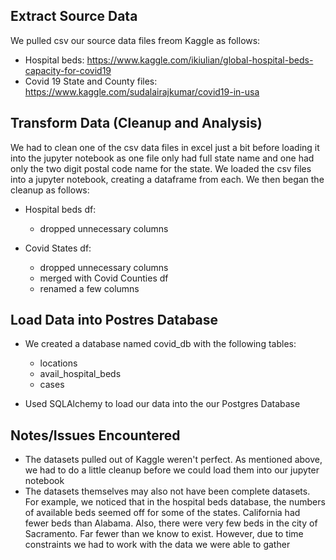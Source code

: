 ## Extract Source Data

We pulled csv our source data files freom Kaggle as follows:

* Hospital beds: https://www.kaggle.com/ikiulian/global-hospital-beds-capacity-for-covid19
* Covid 19 State and County files: https://www.kaggle.com/sudalairajkumar/covid19-in-usa

## Transform Data (Cleanup and Analysis)

We had to clean one of the csv data files in excel just a bit before loading it into the jupyter notebook as one file only had full state name and one had only the two digit postal code name for the state. 
We loaded the csv files into a jupyter notebook, creating a dataframe from each. We then began the cleanup as follows:

* Hospital beds df:
    * dropped unnecessary columns
    
* Covid States df:
    * dropped unnecessary columns
    * merged with Covid Counties df
    * renamed a few columns

## Load Data into Postres Database
* We created a database named covid_db with the following tables:
    * locations
    * avail_hospital_beds
    * cases

* Used SQLAlchemy to load our data into the our Postgres Database


## Notes/Issues Encountered
* The datasets pulled out of Kaggle weren't perfect. As mentioned above, we had to do a little cleanup before we could load them into our jupyter notebook
* The datasets themselves may also not have been complete datasets. For example, we noticed that in the hospital beds database, the numbers of available beds seemed off for some of the states. California had fewer beds than Alabama. Also, there were very few beds in the city of Sacramento. Far fewer than we know to exist. However, due to time constraints we had to work with the data we were able to gather
